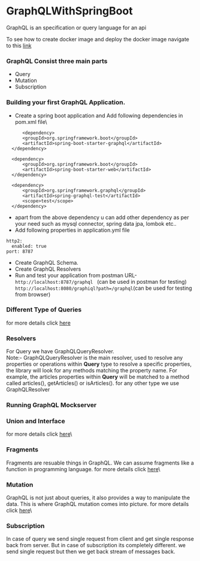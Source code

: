 # GraphQLWithSpringBoot
GraphQL is an specification or query language for an api <br/>

To see how to create docker image and deploy the docker image navigate to this [link](/springboot-graphql/docker-deploy-steps.md)

### GraphQL Consist three main parts
 * Query
 * Mutation
 * Subscription

### Building your first GraphQL Application.
  - Create a spring boot application and Add following dependencies in pom.xml file\
  ```
	    <dependency>
		<groupId>org.springframework.boot</groupId>
		<artifactId>spring-boot-starter-graphql</artifactId>
	</dependency>

	<dependency>
		<groupId>org.springframework.boot</groupId>
		<artifactId>spring-boot-starter-web</artifactId>
	</dependency>

	<dependency>
		<groupId>org.springframework.graphql</groupId>
		<artifactId>spring-graphql-test</artifactId>
		<scope>test</scope>
	</dependency>
  ```
  - apart from the above dependency u can add other dependency as per your need such as mysql connector, spring data jpa, lombok etc..
  - Add following properties in application.yml file <br/>
   ``` server:
   http2:
     enabled: true
   port: 8787

  ```
 - Create GraphQL Schema.
 - Create GraphQL Resolvers
 - Run and test your application from postman
	URL- ``` http://localhost:8787/graphql  ``` (can be used in postman for testing)<br/>
	``` http://localhost:8080/graphiql?path=/graphql ```(can be used for testing from browser)<br/>

### Different Type of Queries
for more details click [here](/springboot-graphql/GraphQLQueriesAndResponse.md)<br/>

### Resolvers
For Query we have GraphQLQueryResolver.</br>
Note:- GraphQLQueryResolver is the main resolver, used to resolve any properties or operations within **Query** type
to resolve a specific properties, the library will look for any methods matching the property name. For example, the articles properties within **Query** will be matched to a method called articles(), getArticles() or isArticles().
for any other type we use GraphQLResolver

### Running GraphQL Mockserver

### Union and Interface
for more details click [here](https://github.com/singhrakeshgkp/spring/blob/master/springboot-graphql/union_interface.md)\

### Fragments
Fragments are resuable things in GraphQL. We can assume fragments like a function in programming language.
for more details click [here](https://github.com/singhrakeshgkp/spring/blob/master/springboot-graphql/fragments.md)\

### Mutation
GraphQL is not just about queries, it also provides a way to manipulate the data. This is where GraphQL mutation comes into picture.
for more details click [here](https://github.com/singhrakeshgkp/spring/blob/master/springboot-graphql/mutation.md)\

### Subscription
 In case of query we send single request from client and get single response back from server. But in case of subscription its completely different. we send single request but then we get back stream of messages back.
